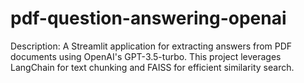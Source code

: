 # pdf-question-answering-openai
Description: A Streamlit application for extracting answers from PDF documents using OpenAI's GPT-3.5-turbo. This project leverages LangChain for text chunking and FAISS for efficient similarity search.
